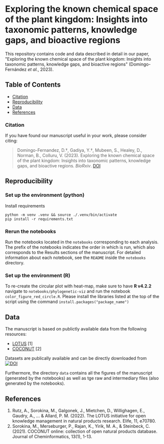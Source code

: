 # Exploring the known chemical space of the plant kingdom: Insights into taxonomic patterns, knowledge gaps, and bioactive regions

This repository contains code and data described in detail in our paper, "Exploring the known chemical space of the plant kingdom: Insights into taxonomic patterns, knowledge gaps, and bioactive regions" (Domingo-Fernández *et al.*, 2023).

## Table of Contents

* [Citation](#citation)
* [Reproducibility](#reproducibility)
* [Data](#data)
* [References](#references)

### Citation
If you have found our manuscript useful in your work, please consider citing:

> Domingo-Fernandez, D.†, Gadiya, Y.†, Mubeen, S., Healey, D., Norman, B., Colluru, V. (2023).
Exploring the known chemical space of the plant kingdom: Insights into taxonomic patterns, knowledge gaps, and bioactive regions. *BioRxiv*. [DOI]()

## Reproducibility

### Set up the environment (python)

Install requirements

```shell
python -m venv .venv && source ./.venv/bin/activate
pip install -r requirements.txt
```

### Rerun the notebooks

Run the notebooks located in the `notebooks` corresponding to each analysis. The prefix of the notebooks indicates the order in which is run, which also corresponds to the Results sections of the manuscript. For detailed information about each notebook, see the `README` inside the `notebooks` directory.

### Set up the environment (R)
To re-create the circular plot with heat-map, make sure to have **R v4.2.2** navigate to `notebooks/phylogenetic-viz` and run the notebook `color_figure_red_circle.R`. Please install the libraries listed at the top of the script using the command `install.packages("package_name")`

## Data

The manuscript is based on publictly available data from the following resources:
- [LOTUS](https://lotus.naturalproducts.net/) [1]
- [COCONUT](https://coconut.naturalproducts.net/) [2]

Datasets are publically available and can be directly downloaded from [![DOI]()]()

Furthermore, the directory `data` contains all the figures of the manuscript (generated by the notebooks) as well as tge raw and intermediary files (also generated by the notebooks).

## References

1. Rutz, A., Sorokina, M., Galgonek, J., Mietchen, D., Willighagen, E., Gaudry, A., ... & Allard, P. M. (2022). The LOTUS initiative for open knowledge management in natural products research. Elife, 11, e70780.
2. Sorokina, M., Merseburger, P., Rajan, K., Yirik, M. A., & Steinbeck, C. (2021). COCONUT online: collection of open natural products database. Journal of Cheminformatics, 13(1), 1-13.
